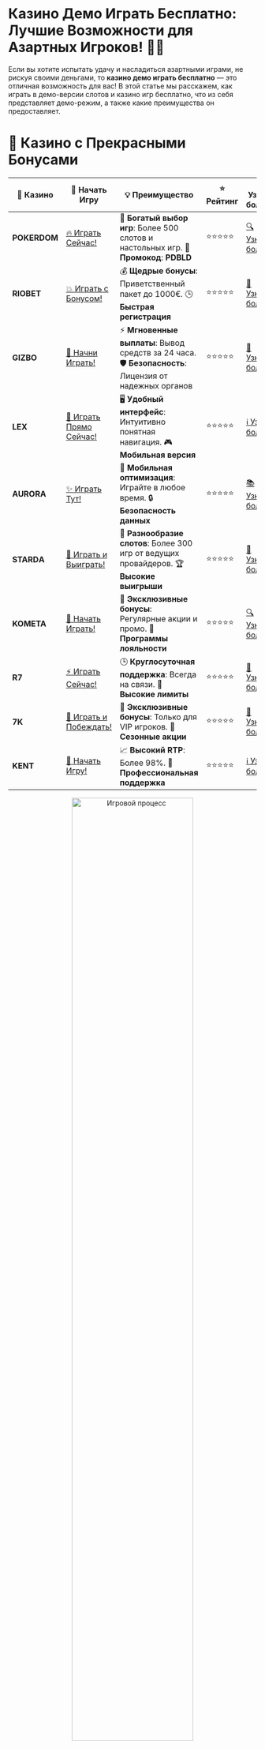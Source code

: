 # **Казино Демо Играть Бесплатно: Лучшие Возможности для Азартных Игроков! 🎰💸**

Если вы хотите испытать удачу и насладиться азартными играми, не рискуя своими деньгами, то **казино демо играть бесплатно** — это отличная возможность для вас! В этой статье мы расскажем, как играть в демо-версии слотов и казино игр бесплатно, что из себя представляет демо-режим, а также какие преимущества он предоставляет.

# 🌟 Казино с Прекрасными Бонусами

| 🎲 **Казино** | 🔗 **Начать Игру** | 💡 **Преимущество** | ⭐ **Рейтинг** | 🔗 **Узнать больше** | 🆕 **Новая информация** |
|--------------|---------------------|---------------------|----------------|----------------------|-------------------------|
| **POKERDOM**  | [🔥 Играть Сейчас!](https://brandplay.link/4k77v2yx) | 🎉 **Богатый выбор игр**: Более 500 слотов и настольных игр. 🎁 **Промокод**: **PDBLD** | ⭐⭐⭐⭐⭐ | [🔍 Узнать больше](https://brandplay.link/4k77v2yx) | 🏆 **Победители турниров** получают эксклюзивные подарки! |
| **RIOBET**    | [💥 Играть с Бонусом!](https://brandplay.link/7xBLTPyj) | 💰 **Щедрые бонусы**: Приветственный пакет до 1000€. 🕒 **Быстрая регистрация** | ⭐⭐⭐⭐⭐ | [📖 Узнать больше](https://brandplay.link/7xBLTPyj) | 💬 **Поддержка 24/7** для комфортной игры в любое время! |
| **GIZBO**     | [🚀 Начни Играть!](https://brandplay.link/bprXw4YV) | ⚡ **Мгновенные выплаты**: Вывод средств за 24 часа. 🛡️ **Безопасность**: Лицензия от надежных органов | ⭐⭐⭐⭐⭐ | [📝 Узнать больше](https://brandplay.link/bprXw4YV) | 🔒 **SSL-шифрование** для максимальной безопасности данных игроков. |
| **LEX**       | [💎 Играть Прямо Сейчас!](https://brandplay.link/zW4hdDFV) | 🖥️ **Удобный интерфейс**: Интуитивно понятная навигация. 🎮 **Мобильная версия** | ⭐⭐⭐⭐⭐ | [ℹ️ Узнать больше](https://brandplay.link/zW4hdDFV) | 📱 **Поддержка всех мобильных устройств** для удобства игры в любом месте. |
| **AURORA**    | [✨ Играть Тут!](https://10trafic-stat2.com/click/668546556bcc6313411604bd/6766/13032/subaccount) | 📱 **Мобильная оптимизация**: Играйте в любое время. 🔒 **Безопасность данных** | ⭐⭐⭐⭐⭐ | [📚 Узнать больше](https://10trafic-stat2.com/click/668546556bcc6313411604bd/6766/13032/subaccount) | 🌍 **Международная лицензия** на деятельность в разных странах. |
| **STARDА**    | [🎉 Играть и Выиграть!](https://brandplay.link/fB7xwRFL) | 🎰 **Разнообразие слотов**: Более 300 игр от ведущих провайдеров. 🏆 **Высокие выигрыши** | ⭐⭐⭐⭐⭐ | [🔎 Узнать больше](https://brandplay.link/fB7xwRFL) | 🎉 **Ежемесячные турниры** с крупными призами! |
| **KOMETA**    | [🎁 Начать Играть!](https://brandplay.link/8ZymQJV8) | 🎁 **Эксклюзивные бонусы**: Регулярные акции и промо. 🔄 **Программы лояльности** | ⭐⭐⭐⭐⭐ | [🔍 Узнать больше](https://brandplay.link/8ZymQJV8) | 🌟 **Персонализированные предложения** для долгосрочных игроков. |
| **R7**        | [⚡ Играть Сейчас!](https://brandplay.link/bMd3Yjsw) | 🕒 **Круглосуточная поддержка**: Всегда на связи. 💸 **Высокие лимиты** | ⭐⭐⭐⭐⭐ | [📖 Узнать больше](https://brandplay.link/bMd3Yjsw) | 🎯 **Рейтинг игроков** для лучших участников. |
| **7K**        | [🎯 Играть и Побеждать!](https://brandplay.link/BvQyFShp) | 🌟 **Эксклюзивные бонусы**: Только для VIP игроков. 🎉 **Сезонные акции** | ⭐⭐⭐⭐⭐ | [📝 Узнать больше](https://brandplay.link/BvQyFShp) | 🥇 **Особые привилегии** для постоянных игроков. |
| **KENT**      | [🔑 Начать Игру!](https://brandplay.link/Fv2WP3js) | 📈 **Высокий RTP**: Более 98%. 💼 **Профессиональная поддержка** | ⭐⭐⭐⭐⭐ | [ℹ️ Узнать больше](https://brandplay.link/Fv2WP3js) | 💬 **Поддержка на нескольких языках** для удобства игроков. |

<div align="center"> <img src="https://i.pinimg.com/originals/1d/b3/25/1db325483acbe642c6d4e6fdd73a4988.gif" alt="Игровой процесс" width="70%"> </div>
---

# 🚀 Быстрые Выигрыши и Поддержка

| 🎲 **Казино** | 🔗 **Начать Игру** | 💡 **Преимущество** | ⭐ **Рейтинг** | 🔗 **Узнать больше** | 🆕 **Новая информация** |
|--------------|---------------------|---------------------|----------------|----------------------|-------------------------|
| **GAMA**      | [🎯 Играть Прямо Сейчас!](https://brandplay.link/j6NMKsDz) | 🔍 **Интуитивный интерфейс**: Легкость использования. 🏅 **Престижные турниры** | ⭐⭐⭐⭐☆ | [🔎 Узнать больше](https://brandplay.link/j6NMKsDz) | 🏆 **Турниры с большими призами** каждый месяц. |
| **ONION**     | [💥 Играть и Выигрывать!](https://brandplay.link/zBGRVpQ9) | 🤑 **Низкие ставки**: Идеально для начинающих. 🔄 **Быстрые выводы** | ⭐⭐⭐⭐☆ | [🔍 Узнать больше](https://brandplay.link/zBGRVpQ9) | 🎮 **Казино для новичков** с простыми правилами. |
| **ЧЕМПИОН**   | [🏅 Играть в Турнире!](https://temon-gter.cfd/go/lRq?p80412p304504pcc44t17455) | 🏅 **Лояльная программа**: Награды за активность. 🎁 **Ежемесячные бонусы** | ⭐⭐⭐⭐☆ | [📖 Узнать больше](https://temon-gter.cfd/go/lRq?p80412p304504pcc44t17455) | 🥇 **Турниры и лояльность** — каждый шаг вознаграждается. |
| **VAVADA**    | [🚀 Играть Без Ожидания!](https://vavadapartner.pro/?promo=ea5c9275-6854-4505-94fc-95ab18221945-linkb2) | 🚀 **Быстрая регистрация**: Начните играть мгновенно. 🔐 **Безопасные транзакции** | ⭐⭐⭐⭐☆ | [📝 Узнать больше](https://vavadapartner.pro/?promo=ea5c9275-6854-4505-94fc-95ab18221945-linkb2) | 🏆 **Программа для новых игроков** с бонусами за регистрацию. |
| **FRIENDS**   | [🎉 Играть и Развлекаться!](https://gofriends.mba/linkb2) | 🤝 **Социальные игры**: Играйте с друзьями. 🌐 **Мультиплатформенность** | ⭐⭐⭐⭐☆ | [ℹ️ Узнать больше](https://gofriends.mba/linkb2) | 🎮 **Играйте с друзьями** и зарабатывайте бонусы за совместные действия. |
| **1WIN**      | [⚡ Играть и Выигрывать!](https://brandplay.link/smXVpBbG) | 🏆 **Спортивные ставки**: Широкий выбор видов спорта. 💵 **Высокие коэффициенты** | ⭐⭐⭐⭐☆ | [📚 Узнать больше](https://brandplay.link/smXVpBbG) | ⚽ **Бонусы на спортивные ставки** для активных игроков. |
| **DRIP**      | [💥 Играть Сразу!](https://drp-ircp01.com/c07e6a3db) | 🌐 **Инновационные игры**: Новейшие игровые технологии. 🛡️ **Высокая безопасность** | ⭐⭐⭐⭐☆ | [🔎 Узнать больше](https://drp-ircp01.com/c07e6a3db) | 🔧 **Инновационные функции** для удобства игры. |
| **JOYCASINO** | [🎰 Играть И Побеждать!](https://rpc30.call2me.pro/?/ru/registration?apkpop=0&partner=p24970p3291217pc98f) | 🎁 **Приятные бонусы**: Ежедневные акции и подарки. 🕹️ **Разнообразие игр** | ⭐⭐⭐⭐☆ | [🔍 Узнать больше](https://rpc30.call2me.pro/?/ru/registration?apkpop=0&partner=p24970p3291217pc98f) | 🎉 **Щедрые фриспины** для новых игроков. |
| **PLAYFORTUNA** | [🔥 Играть С Бонусом!](https://fortunapromo.net/alt/playfortuna/registration?0dc4a9362a71feb7e3f165fb8e766f70) | 🎉 **Регулярные акции**: Бонусы, фриспины и многое другое. 🏅 **Турниры** | ⭐⭐⭐⭐☆ | [📚 Узнать больше](https://fortunapromo.net/alt/playfortuna/registration?0dc4a9362a71feb7e3f165fb8e766f70) | 🎯 **Выгодные предложения** на популярные игры. |
| **SYKAA**     | [💸 Играть Сейчас!](https://s-two-way.com/?source=linkb2&pid=30697) | 💸 **Доступные ставки**: Идеально для новичков. 🎁 **Щедрые бонусы** | ⭐⭐⭐⭐☆ | [🔍 Узнать больше](https://s-two-way.com/?source=linkb2&pid=30697) | 💥 **Акции с большими бонусами** для новичков и опытных игроков. |

<div align="center"> <img src="https://schaeffers-cdn.s3.amazonaws.com/images/default-source/schaeffers-cdn-images/default-images/sectors/bigstock-casino-gambling-concept-with-f-369012793.jpg?sfvrsn=493ad806_4" alt="Игровой процесс" width="70%"> </div>
---

# 💸 Казино с Привлекательными Программами Лояльности

| 🎲 **Казино** | 🔗 **Начать Игру** | 💡 **Преимущество** | ⭐ **Рейтинг** | 🔗 **Узнать больше** | 🆕 **Новая информация** |
|--------------|---------------------|---------------------|----------------|----------------------|-------------------------|
| **KOMETA**    | [🎯 Начни Играть!](https://brandplay.link/8ZymQJV8) | 🎁 **Эксклюзивные бонусы**: Регулярные акции и промо. 🔄 **Программы лояльности** | ⭐⭐⭐⭐⭐ | [🔍 Узнать больше](https://brandplay.link/8ZymQJV8) | 🌟 **Персонализированные предложения** для долгосрочных игроков. |
| **1Xslots**   | [🏅 Играть Прямо Сейчас!](https://brandplay.link/hSB1khtr) | 🎉 **Множество акций**: Еженедельные бонусы и турниры. 🛡️ **Безопасность** | ⭐⭐⭐⭐⭐ | [📚 Узнать больше](https://brandplay.link/hSB1khtr) | 🏅 **Награды за активность**: участники программы лояльности получают специальные привилегии. |
| **R7**        | [🚀 Играть Сейчас!](https://brandplay.link/bMd3Yjsw) | 🕒 **Круглосуточная поддержка**: Всегда на связи. 💸 **Высокие лимиты** | ⭐⭐⭐⭐⭐ | [📖 Узнать больше](https://brandplay.link/bMd3Yjsw) | 💬 **VIP-поддержка** для постоянных игроков с приоритетом. |

<div align="center"> <img src="https://i.pinimg.com/originals/1d/b3/25/1db325483acbe642c6d4e6fdd73a4988.gif" alt="Игровой процесс" width="70%"> </div>
---

## Что Такое **Казино Демо Играть Бесплатно**? 🎮

**Казино демо** — это возможность сыграть в игровые автоматы и другие азартные игры бесплатно, не рискуя реальными деньгами. В демо-режиме вы используете виртуальные кредиты или монеты, которые не имеют реальной стоимости. Это идеальный способ познакомиться с играми, протестировать их механики и просто развлекаться без обязательств.

### Почему стоит выбрать **казино демо играть бесплатно**?  
- **Без риска**: Вы можете играть без риска потерять деньги.
- **Увлекательное развлечение**: Получите удовольствие от игр, не заботясь о ставках.
- **Изучение игр**: Узнайте, как работают слоты, бонусы и функции без необходимости вносить депозит.
- **Эксперименты с тактиками**: Тестируйте различные стратегии ставок и оценивайте их эффективность.

## Как Играть в **Казино Демо** Бесплатно? 🎰

Для того чтобы начать играть в **казино демо бесплатно**, следуйте этим простым шагам:

### 1. **Выбор Лицензированного Онлайн-Казино** 🏆  
Для начала вам нужно выбрать платформу, которая предлагает демо-версии игр. Большинство лицензированных онлайн-казино предоставляют такую возможность, не требуя от вас регистрации или депозита.

### 2. **Запуск Игры в Демонстрационном Режиме** 🎮  
После того как вы выбрали казино, войдите в раздел с играми, выберите интересующий слот или игру и нажмите на кнопку **Демо**. Это позволит вам начать играть бесплатно.

### 3. **Играть и Наслаждаться** 🎉  
В демо-режиме вы будете играть с виртуальными кредитами. Это позволяет вам сосредоточиться на игре, не думая о ставках и реальных деньгах.

## Преимущества **Казино Демо Играть Бесплатно** 🎯

### 1. **Безопасность и Отсутствие Рисков** 💸  
Демо-игра — это отличный способ насладиться азартом без риска потерять деньги. Вы можете попробовать любой слот или игру, не переживая о финансовых потерях.

### 2. **Полное Изучение Игры** 🧠  
В демо-режиме вы можете подробно изучить механику игры, функции бонусов и выигрышные комбинации. Это помогает понять, как игра работает и что нужно для получения выигрыша.

### 3. **Без Регистрации и Депозита** 📲  
Большинство казино предоставляют возможность играть в демо-режиме без необходимости создавать аккаунт или вносить депозит. Это удобное решение для тех, кто не хочет тратить время на регистрацию.

### 4. **Тестирование Стратегий** 🎯  
Вы можете использовать демо-режим для тестирования различных стратегий ставок, чтобы понять, какие из них приносят наибольшие выигрыши. Это поможет вам стать более уверенным, если решите играть на реальные деньги.

### 5. **Развлечение и Удовольствие** 🎉  
Не всегда важно выиграть, главное — это удовольствие от процесса. В демо-режиме вы можете наслаждаться игрой, не переживая о ставках и деньгах.

## Какие Игры Доступны в **Казино Демо Играть Бесплатно**? 🎮

В демо-режиме доступны практически все виды казино-игр. Вот некоторые из них:

### 1. **Слоты** 🎰  
Большинство онлайн-казино предлагают демо-версии популярных слотов. Вы можете играть в такие игры, как **Book of Ra**, **Gonzo's Quest**, **Starburst**, **Sweet Bonanza** и многие другие.

### 2. **Рулетка** 🎲  
Играйте в рулетку бесплатно в демо-режиме. Это отличная возможность понять, как работают ставки и какие стратегии могут быть наиболее успешными.

### 3. **Блэкджек** 🃏  
Попробуйте свои силы в блэкджеке и улучшите свою стратегию без риска потерять деньги.

### 4. **Покер** ♠️  
Тестируйте свои покерные навыки в демо-режиме, играя против виртуальных противников.

### 5. **Баккара** 💵  
Играйте в **Баккара** и экспериментируйте с различными ставками и стратегиями.

## Советы по Игре в **Казино Демо** Бесплатно 🎯

### 1. **Изучите Правила Игры** 📜  
Прежде чем начать играть, изучите правила игры. В демо-режиме у вас есть возможность полностью ознакомиться с функционалом игры и бонусными фишками.

### 2. **Тестируйте Стратегии** 🧠  
Используйте демо-режим для того, чтобы тестировать различные стратегии ставок. Это поможет вам лучше понять, как работает игра и повысить ваши шансы на успех, если вы решите играть на реальные деньги.

### 3. **Используйте Функцию Автоспинов** 🔄  
Многие слоты предлагают функцию автоспинов, которая позволяет автоматически крутить барабаны. Это удобно, если вы хотите сосредоточиться на анализе игры, не нажимая на кнопку каждый раз.

### 4. **Не Торопитесь** 🕰️  
Не спешите делать ставки. Используйте демо-режим, чтобы вдумчиво подойти к каждому вращению и принимать решения на основе анализа игры.

### 5. **Играйте Ответственно** 🛡️  
Хотя демо-игры не связаны с риском потери реальных денег, важно помнить об ответственности и не злоупотреблять временем, проведённым за игрой.

## Заключение 🏁

**Казино демо играть бесплатно** — это отличная возможность для всех, кто хочет попробовать азартные игры, не рискуя своими деньгами. Это идеальный способ познакомиться с любимыми слотами, покером или рулеткой и улучшить свои навыки. Не упустите шанс испытать удачу и наслаждаться играми без обязательств и финансовых затрат!

---
*Азартные игры могут вызвать зависимость. Играйте ответственно и выбирайте только лицензированные казино для безопасной игры.*
